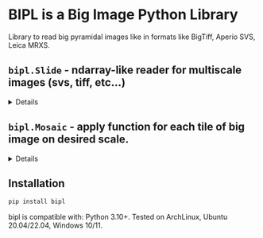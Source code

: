 # BIPL is a Big Image Python Library

Library to read big pyramidal images like in formats like BigTiff, Aperio SVS, Leica MRXS.

## `bipl.Slide` - ndarray-like reader for multiscale images (svs, tiff, etc...)
<details>

```python
import numpy as np
from bipl import Slide

slide = Slide.open('test.svs')
shape: tuple[int, ...] = slide.shape  # Native shape
pools: tuple[int, ...] = slide.pools  # List of pre-existing sub-resolution levels

# Get native miniature
tmb: np.ndarray = slide.thumbnail()

mpp: float = slide.mpp  # X um per pixel, native resolution
image: np.ndarray = slide[:2048, :2048]  # Get numpy.ndarray of 2048x2048 from full resolution

MPP = 16.  # Let's say we want slide at 16 um/px resolution
downsample = MPP / slide.mpp
mini = slide.pool(downsample)  # Gives `downsample`-times smaller image
mini = slide.resample(MPP)  # Gives the same result

# Those ones trigger ndarray conversion
image: np.ndarray
image = mini[:512, :512]  # Take a crop of
image = mini.numpy()  # Take a whole resolution level
image = np.array(mini, copy=False)  # Use __array__ API
```
</details>

## `bipl.Mosaic` - apply function for each tile of big image on desired scale.
<details>

```python
import numpy as np
from bipl import Mosaic, Slide

m = Mosaic(step=512, overlap=0)  # Read at [0:512], [512:1024], ...

# Open slide at 1:1 scale
s = Slide.open('test.svs')

# Target at 4 um/px resolution
# If `test.svs` has some pyramid in it (i.e. 1:1, 1:4, 1:16), it will be used to speed up reads.
s4 = s.resample(mpp=4.0)

# Get iterator over tiles.
# Reads will be at [0:512], [512:1024] ... @ MPP
tiles = m.iterate(s4)

# Read only subset of tiles according to binary mask (1s are read, 0s are not).
# `s4.shape * scale = mask.shape`, `scale <= 1`
tiles = tiles.select(mask, scale)

# Read all data, trigger I/O. All the previous calls do not trigger any disk reads beyond metadata.
images: list[np.ndarray] = [*tiles]
```
</details>

## Installation

```bash
pip install bipl
```
bipl is compatible with: Python 3.10+.
Tested on ArchLinux, Ubuntu 20.04/22.04, Windows 10/11.
